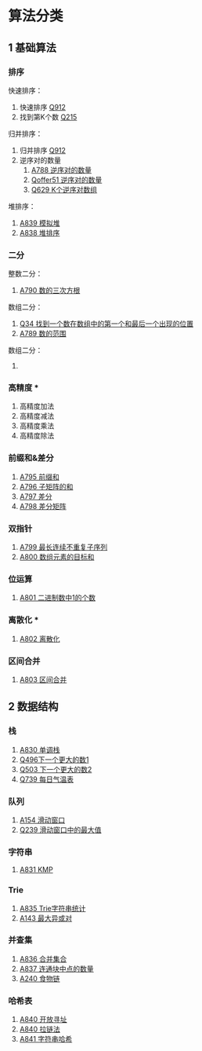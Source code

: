 # 算法分类

## 1 基础算法

### 排序

快速排序：

1. 快速排序 [Q912](https://leetcode-cn.com/problems/sort-an-array)
2. 找到第K个数 [Q215](https://leetcode-cn.com/problems/kth-largest-element-in-an-array)

归并排序：

1. 归并排序 [Q912](https://leetcode-cn.com/problems/sort-an-array)
2. 逆序对的数量
    1. [A788 逆序对的数量](https://www.acwing.com/problem/content/description/790/)
    2. [Qoffer51 逆序对的数量](https://leetcode-cn.com/problems/shu-zu-zhong-de-ni-xu-dui-lcof)
    3. [Q629 K个逆序对数组](https://leetcode-cn.com/problems/k-inverse-pairs-array/)

堆排序：

1. [A839 模拟堆](https://www.acwing.com/problem/content/841/)
2. [A838 堆排序](https://www.acwing.com/problem/content/841/) 



### 二分

整数二分：

1. [A790 数的三次方根](https://www.acwing.com/problem/content/description/792/)

数组二分：

1. [Q34 找到一个数在数组中的第一个和最后一个出现的位置](https://leetcode-cn.com/problems/find-first-and-last-position-of-element-in-sorted-array)
2. [A789 数的范围](https://www.acwing.com/problem/content/791/)

数组二分：

1. 

### 高精度 *

1. 高精度加法
2. 高精度减法
3. 高精度乘法
4. 高精度除法

### 前缀和&差分

1. [A795 前缀和](https://www.acwing.com/problem/content/797/)
2. [A796 子矩阵的和](https://www.acwing.com/problem/content/798/)
3. [A797 差分](https://www.acwing.com/problem/content/description/799/)
4. [A798 差分矩阵](https://www.acwing.com/problem/content/800/)

### 双指针

1. [A799 最长连续不重复子序列](https://www.acwing.com/problem/content/801/)
2. [A800 数组元素的目标和](https://www.acwing.com/problem/content/802/)

### 位运算

1. [A801 二进制数中1的个数](https://www.acwing.com/problem/content/803/)

### 离散化 *

1. [A802 离散化](https://www.acwing.com/problem/content/description/804/)

### 区间合并

1. [A803 区间合并](https://www.acwing.com/problem/content/803/)



## 2 数据结构

### 栈

1. [A830 单调栈](https://www.acwing.com/problem/content/description/832/)
2. [Q496下一个更大的数1](https://leetcode-cn.com/problems/next-greater-element-i)
3. [Q503 下一个更大的数2](https://leetcode-cn.com/problems/next-greater-element-ii)
4. [Q739 每日气温表](https://leetcode-cn.com/problems/daily-temperatures)

### 队列

1. [A154 滑动窗口](https://www.acwing.com/problem/content/156/)
2. [Q239 滑动窗口中的最大值](https://leetcode-cn.com/problems/sliding-window-maximum)

### 字符串

1. [A831 KMP](https://www.acwing.com/problem/content/833/)

### Trie

1. [A835 Trie字符串统计](https://www.acwing.com/problem/content/837/)
2. [A143 最大异或对](https://www.acwing.com/problem/content/description/145/)

### 并查集

1. [A836 合并集合](https://www.acwing.com/problem/content/838/)
2. [A837 连通块中点的数量](https://www.acwing.com/problem/content/839/)
3. [A240 食物链](https://www.acwing.com/problem/content/242/)

### 哈希表

1. [A840 开放寻址](https://www.acwing.com/problem/content/842/)
2. [A840 拉链法](https://www.acwing.com/problem/content/842/)
3. [A841 字符串哈希](https://www.acwing.com/problem/content/843/)




